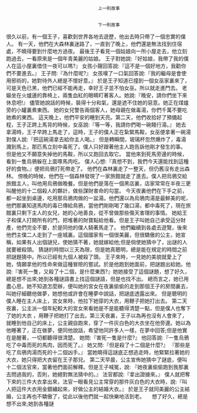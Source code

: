 
    	
									   
									   上一則故事
									   
									   
									   下一則故事
									   
									









很久以前，有一個王子，喜歡到世界各地去遊歷，他出去時只帶了一個忠實的僕人。
有一天，他們在大森林裏迷路了，一直到了晚上，他們還是無法找到住宿處，不曉得要到什麼地方過夜。
最後王子看見一個姑娘向一所小屋走去，他立刻跑過去，一看原來是一個年青美麗的姑娘。
王子對她說:『好姑娘，我帶了我的僕人在這小屋裏借住一夜可以嗎?』
女孩小聲回答說:『這不是一個好地方，我勸你們不要進去。』
王子問:『為什麼呢?』
女孩嘆了一口氣回答說:『我的繼母是會使用邪術的，她對待外人總是不懷好意。』
於是王子知道已撞到一個女巫家裏來了，可是天色已黑，他們已經不能再走，幸好王子並不怕女巫。所以就走進門去。
老嫗坐在火爐邊的靠椅上，兩隻血紅的眼睛盯著客人。她說:『晚安，請你們坐下來休息吧!』
儘管她說話的時候，裝得十分和氣，還是遮不住她的惡意。她正在煤爐旁的小罐裏煮東西。
她的女兒警告兩個客人，她母親在做毒湯，你們千萬不要吃她煮的東西。
這天晚上，他們平安的睡到天亮。第二天，他們收拾好了預備起程，王子正跨上馬背的時候，女巫說:『等一等，我請你們喝一碗餞行湯。』
她去拿湯時，王子早跨上馬走了，這時，王子的僕人正在紮緊馬鞍，女巫便拿著一碗湯對僕人說:『把這碗湯拿去給你主人喝。』
但是轉瞬間，玻璃杯忽然爆炸了，毒湯濺到馬上，那匹馬立刻中毒死了。僕人只好跟著他主人跑告訴他剛才發生的事。
但是他又不願意失掉他的馬鞍，所以又跑回去取它。
當他來到死馬旁邊的時候，看到一隻烏鴉躲在上面啄馬肉吃。
僕人心想:『真想不到，我們今天還能找到這種好的食物。』便把烏鴉打死帶走了。
他們在森林裏走了一整天，但仍舊沒有走出森林。
傍晚的時候，他們在一個森林發現了一家旅館就走了進去。僕人把烏鴉交給旅館主人，叫他用烏鴉做晚餐。但是他們是落在一個黑店裏，店家常常在半夜三更叫醒他的十二個殺人的夥計，做些謀財害命的勾當。
今天夜裏他們在下手之前，都一起坐到桌邊，吃用那烏鴉肉做的一盆湯。他們還以為烏鴉肉湯是最鮮美的呢，他們那裏知道馬肉的毒已傳給鳥鴉，當他們剛剛喝了幾口湯，都中毒死了，現在旅館裏只剩下主人的女兒，她的心地善良，從不曾做那些傷天害理的事情。
她給王子和僕人打開所有的門，把堆著的財寶點給他看。但是王子叫她自己承受這分財產，他們完全不要，於是同他的僕人騎著馬走了。
他們繼續到各處去遊覽，後來他們主僕二人走到了一座城裏。這個國家有一個很美麗，但很驕傲的公主，她宣稱，如果有人出個謎兒，使她猜不著，她就嫁給他;但是倘使她猜中了，出謎的人就要被殺頭。
猜謎的時間以三天為限，但是她真聰明，總是能在規定的時間之前把謎題猜中。所以已經有九個人被殺了頭。
王子來時，一見她的美貌就愛上了她，情願拿他的性命來做這種冒險的嘗試。於是他跑到她面前，把謎題出給她。他說:『害死一隻，又殺了十二個，是什麼東西?』她她接受了這個謎題，想了好久，總是想不出來;她到各種謎語書上找這個謎語，但是也找不出。
總而言之，她已用盡心思。她不知道怎麼辦，便叫她的宮女在夜裏偷偷的走到那個王子的房間裏去，叫她仔細聽他做夢，她想他或許會在睡夢中說話，把謎底透露出來。
但是聰明的僕人睡在主人床上，宮女來時，他拉下她穿的大衣，用鞭子把她打出去。
第二天夜裏，公主派一個年紀較大的宮女來看她是不是能聽得清楚一點，但是僕人也奪下了她的大衣
，用鞭子把她打了出去。第三天夜裏，王子以為再也沒有人會來了，就睡到他自己的床上，公主親自跑來，穿了一件灰白色的大衣坐在他旁邊。她以為他睡著了，正在做夢，便同他說話，希望他同許多人一樣，在夢中回答;但是他實在是醒著，一切都聽得很清楚。
她問:『害死一隻是什麼?』
他回答說:『一隻烏鴉吃了中毒而死的馬肉，因而死了。』
她又問:『但是殺了十二個是什麼?』
『那些是吃了烏鴉肉湯而死的十二個凶手。』
當她曉得這謎底正想逃走時，他緊緊拉著她的大衣，她只得把大衣留在王子那兒。
第二天早晨，公主宣佈她猜中了謎底，便叫十二個法官來，當著他們面前解釋。但是王子喊冤，說:
『她夜裏偷偷跑到我那裏去問過我的，否則，她絕對無法猜中的。』
法官都說:『拿出證據來。』
僕人就把奪下來的三件大衣拿出來，法官一眼看見公主常穿的那件灰白色的大衣時，說:『叫人把這件大衣用金銀繡起來，好做公主的結婚大衣。』
於是王子就同美麗的公主結婚，公主再也不驕傲了，從此以後他們就一起快樂地活到老。
 
 
想了好久，總是想不出來;她到各種謎
 











    